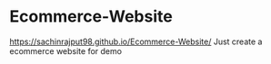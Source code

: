 # Ecommerce-Website
https://sachinrajput98.github.io/Ecommerce-Website/
Just create a ecommerce website for demo
